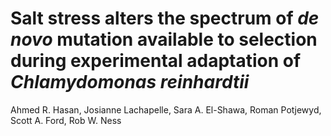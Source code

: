 # Salt stress alters the spectrum of _de novo_ mutation available to selection during experimental adaptation of _Chlamydomonas reinhardtii_

Ahmed R. Hasan, Josianne Lachapelle, Sara A. El-Shawa, Roman Potjewyd, Scott A. Ford, Rob W. Ness


